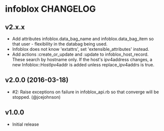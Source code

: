 infoblox CHANGELOG
==================

## v2.x.x

* Add attributes infoblox.data_bag_name and infoblox.data_bag_item so that user - flexibility in the databag being used.
* Infoblox does not know 'extattrs', set 'extensible_attributes' instead.
* Add actions :create_or_update and :update to infoblox_host_record. These search by hostname only. If the host's ipv4address changes, a new Infoblox::HostIpv4addr is added unless replace_ipv4addrs is true.

## v2.0.0 (2016-03-18)
 * #2: Raise exceptions on failure in infoblox_api.rb so that converge will be stopped. (@jcejohnson)

## v1.0.0
 * Initial release
